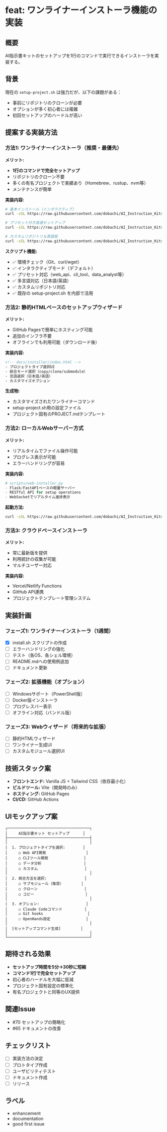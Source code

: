 # feat: ワンライナーインストーラ機能の実装

## 概要
AI指示書キットのセットアップを1行のコマンドで実行できるインストーラを実装する。

## 背景
現在の `setup-project.sh` は強力だが、以下の課題がある：
- 事前にリポジトリのクローンが必要
- オプションが多く初心者には複雑
- 初回セットアップのハードルが高い

## 提案する実装方法

### 方法1: ワンライナーインストーラ（推奨・最優先）
**メリット:**
- **1行のコマンドで完全セットアップ**
- リポジトリのクローン不要
- 多くの有名プロジェクトで実績あり（Homebrew、rustup、nvm等）
- メンテナンスが簡単

**実装内容:**
```bash
# 基本インストール（インタラクティブ）
curl -sSL https://raw.githubusercontent.com/dobachi/AI_Instruction_Kits/main/scripts/install.sh | bash

# プリセット付き高速セットアップ
curl -sSL https://raw.githubusercontent.com/dobachi/AI_Instruction_Kits/main/scripts/install.sh | bash -s -- --preset web_api --force

# カスタムリポジトリ＆英語版
curl -sSL https://raw.githubusercontent.com/dobachi/AI_Instruction_Kits/main/scripts/install.sh | bash -s -- --repo https://github.com/yourname/fork.git --lang en
```

**スクリプト機能:**
- ✅ 環境チェック（Git、curl/wget）
- ✅ インタラクティブモード（デフォルト）
- ✅ プリセット対応（web_api、cli_tool、data_analyst等）
- ✅ 多言語対応（日本語/英語）
- ✅ カスタムリポジトリ対応
- ✅ 既存の setup-project.sh を内部で活用

### 方法2: 静的HTMLベースのセットアップウィザード
**メリット:**
- GitHub Pagesで簡単にホスティング可能
- 追加のインフラ不要
- オフラインでも利用可能（ダウンロード後）

**実装内容:**
```html
<!-- docs/installer/index.html -->
- プロジェクトタイプ選択UI
- 統合モード選択（copy/clone/submodule）
- 言語選択（日本語/英語）
- カスタマイズオプション
```

**生成物:**
- カスタマイズされたワンライナーコマンド
- setup-project.sh用の設定ファイル
- プロジェクト固有のPROJECT.mdテンプレート

### 方法2: ローカルWebサーバー方式
**メリット:**
- リアルタイムでファイル操作可能
- プログレス表示が可能
- エラーハンドリングが容易

**実装内容:**
```python
# scripts/web-installer.py
- Flask/FastAPIベースの軽量サーバー
- RESTful API for setup operations
- WebSocketでリアルタイム進捗表示
```

**起動方法:**
```bash
curl -sSL https://raw.githubusercontent.com/dobachi/AI_Instruction_Kits/main/scripts/web-installer.py | python3
```

### 方法3: クラウドベースインストーラ
**メリット:**
- 常に最新版を提供
- 利用統計の収集が可能
- マルチユーザー対応

**実装内容:**
- Vercel/Netlify Functions
- GitHub API連携
- プロジェクトテンプレート管理システム

## 実装計画

### フェーズ1: ワンライナーインストーラ（1週間）
- [x] install.sh スクリプトの作成
- [ ] エラーハンドリングの強化
- [ ] テスト（各OS、各シェル環境）
- [ ] README.mdへの使用例追加
- [ ] ドキュメント更新

### フェーズ2: 拡張機能（オプション）
- [ ] Windowsサポート（PowerShell版）
- [ ] Docker版インストーラ
- [ ] プログレスバー表示
- [ ] オフライン対応（バンドル版）

### フェーズ3: Webウィザード（将来的な拡張）
- [ ] 静的HTMLウィザード
- [ ] ワンライナー生成UI
- [ ] カスタムモジュール選択UI

## 技術スタック案
- **フロントエンド:** Vanilla JS + Tailwind CSS（依存最小化）
- **ビルドツール:** Vite（開発時のみ）
- **ホスティング:** GitHub Pages
- **CI/CD:** GitHub Actions

## UIモックアップ案

```
┌─────────────────────────────────────┐
│     AI指示書キット セットアップ      │
├─────────────────────────────────────┤
│                                     │
│  1. プロジェクトタイプを選択:        │
│     ○ Web API開発                  │
│     ○ CLIツール開発                │
│     ○ データ分析                   │
│     ○ カスタム                     │
│                                     │
│  2. 統合方法を選択:                 │
│     ○ サブモジュール（推奨）        │
│     ○ クローン                     │
│     ○ コピー                       │
│                                     │
│  3. オプション:                     │
│     ☑ Claude Codeコマンド          │
│     ☑ Git hooks                    │
│     ☐ OpenHands設定                │
│                                     │
│  [セットアップコマンド生成]         │
│                                     │
└─────────────────────────────────────┘
```

## 期待される効果
- **セットアップ時間を5分→30秒に短縮**
- **コマンド1行で完全セットアップ**
- 初心者のハードルを大幅に低減
- プロジェクト固有設定の標準化
- 有名プロジェクトと同等のUX提供

## 関連Issue
- #70 セットアップの簡略化
- #65 ドキュメントの改善

## チェックリスト
- [ ] 実装方法の決定
- [ ] プロトタイプ作成
- [ ] ユーザビリティテスト
- [ ] ドキュメント作成
- [ ] リリース

## ラベル
- enhancement
- documentation
- good first issue